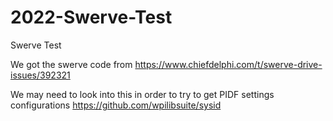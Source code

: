 # 2022-Swerve-Test
Swerve Test

We got the swerve code from https://www.chiefdelphi.com/t/swerve-drive-issues/392321

We may need to look into this in order to try to get PIDF settings configurations https://github.com/wpilibsuite/sysid
